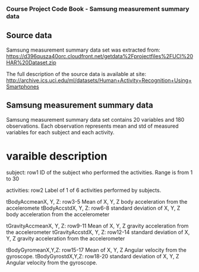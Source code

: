 ### Course Project Code Book - Samsung measurement summary data

## Source data
Samsung measurement summary data set was extracted from:
https://d396qusza40orc.cloudfront.net/getdata%2Fprojectfiles%2FUCI%20HAR%20Dataset.zip 

The full description of the source data is available at site:
http://archive.ics.uci.edu/ml/datasets/Human+Activity+Recognition+Using+Smartphones

## Samsung measurement summary data
Samsung measurement summary data set contains 20 variables and 180 observations.
Each observation represents mean and std of measured variables for each subject 
and each activity.

# varaible description
 subject: row1
        ID of the subject who performed the activities. Range is from 1 to 30
 
 activities: row2
        Label of 1 of 6 activities performed by subjects.
 
 tBodyAccmeanX, Y, Z: row3-5
        Mean of X, Y, Z body acceleration from the acceleromete
 tBodyAccstdX, Y, Z: row6-8
        standard deviation of X, Y, Z body acceleration from the accelerometer
 
 tGravityAccmeanX, Y, Z: row9-11
        Mean of X, Y, Z gravity acceleration from the accelerometer
 tGravityAccstdX, Y, Z: row12-14
        standard deviation of X, Y, Z gravity acceleration from the accelerometer
 
 tBodyGyromeanX,Y,Z: row15-17
        Mean of X, Y, Z Angular velocity from the gyroscope.
 tBodyGyrostdX,Y,Z: row18-20
        standard deviation of X, Y, Z Angular velocity from the gyroscope.
